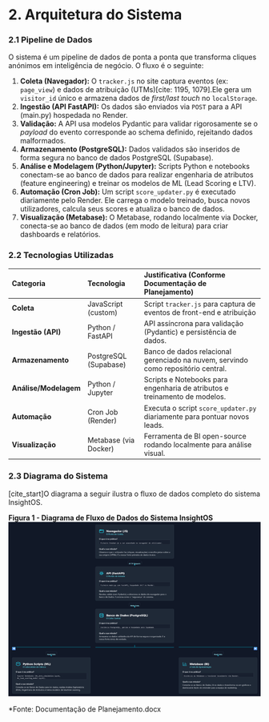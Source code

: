 # 2. Arquitetura do Sistema

### 2.1 Pipeline de Dados
O sistema é um pipeline de dados de ponta a ponta que transforma cliques anónimos em inteligência de negócio. O fluxo é o seguinte:

1.  **Coleta (Navegador):** O `tracker.js` no site captura eventos (ex: `page_view`) e dados de atribuição (UTMs)[cite: 1195, 1079].Ele gera um `visitor_id` único e armazena dados de *first/last touch* no `localStorage`.
2.  **Ingestão (API FastAPI):** Os dados são enviados via `POST` para a API (main.py) hospedada no Render.
3.  **Validação:** A API usa modelos Pydantic para validar rigorosamente se o *payload* do evento corresponde ao schema definido, rejeitando dados malformados.
4.  **Armazenamento (PostgreSQL):** Dados validados são inseridos de forma segura no banco de dados PostgreSQL (Supabase).
5.  **Análise e Modelagem (Python/Jupyter):** Scripts Python e notebooks conectam-se ao banco de dados para realizar engenharia de atributos (feature engineering) e treinar os modelos de ML (Lead Scoring e LTV).
6.  **Automação (Cron Job):** Um script `score_updater.py` é executado diariamente pelo Render. Ele carrega o modelo treinado, busca novos utilizadores, calcula seus scores e atualiza o banco de dados.
7. **Visualização (Metabase):** O Metabase, rodando localmente via Docker, conecta-se ao banco de dados (em modo de leitura) para criar dashboards e relatórios.

### 2.2 Tecnologias Utilizadas

| Categoria | Tecnologia | Justificativa (Conforme Documentação de Planejamento) |
| :--- | :--- | :--- |
| **Coleta** | JavaScript (custom) | Script `tracker.js` para captura de eventos de front-end e atribuição |
| **Ingestão (API)** | Python / FastAPI | API assíncrona para validação (Pydantic) e persistência de dados. |
| **Armazenamento** | PostgreSQL (Supabase) | Banco de dados relacional gerenciado na nuvem, servindo como repositório central. |
| **Análise/Modelagem**| Python / Jupyter |Scripts e Notebooks para engenharia de atributos e treinamento de modelos. |
| **Automação** | Cron Job (Render) | Executa o script `score_updater.py` diariamente para pontuar novos leads. |
| **Visualização** | Metabase (via Docker) | Ferramenta de BI open-source rodando localmente para análise visual. |

### 2.3 Diagrama do Sistema
[cite_start]O diagrama a seguir ilustra o fluxo de dados completo do sistema InsightOS.

**Figura 1 - Diagrama de Fluxo de Dados do Sistema InsightOS**
![Diagrama de Fluxo de Dados do Sistema InsightOS](img/arquitetura_fluxo.png)

 *Fonte: Documentação de Planejamento.docx 